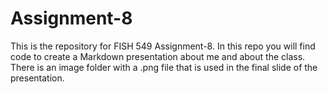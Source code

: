 # Assignment-8
This is the repository for FISH 549 Assignment-8.
In this repo you will find code to create a Markdown presentation about me and about the class. 
There is an image folder with a .png file that is used in the final slide of the presentation. 
